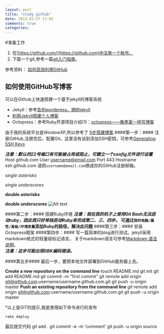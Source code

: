 ```yaml
---
layout: post
title: "study github"
date: 2013-02-27 17:01
comments: true
categories: 
---
```

#准备工作

1. 在[https://github.com/](https://github.com)中注册一个帐号。
2. 下载一个git,参考一篇[git入门指南](http://rogerdudler.github.com/git-guide/index.zh.html)。

参考资料：
[如何高效利用GitHub](http://www.yangzhiping.com/tech/github.html)

如何使用GitHub写博客
--------------------
可以在Github上快速搭建一个基于jekyll的博客系统

* Jekyll：参考[告别wordpress，拥抱jekyll](http://www.yangzhiping.com/tech/wordpress-to-jekyll.html)	
* [利用Jekyll搭建个人博客](http://www.mceiba.com/develop/jekyll-introduction.html)
* Octopress：参考Ruby开源项目介绍(1)：[octopress——像黑客一样写博客](http://www.yangzhiping.com/tech/octopress.html)

由于我的系统平台是WindowXP,所以参考了 [5步搭建博客](http://pezy.github.com/about/)
####第一步：####
注册GitHub,注册完后，配置Git。这里没有谈到添加SSH密钥，可参考[Generating SSH Keys](https://help.github.com/articles/generating-ssh-keys)

*__注意：默认的22号端口有可能被占用或阻止，可建立一个config文件进行设置__*
	Host github.com
	User username@email.com
	Port 443
	Hostname ssh.github.com
请把`username@email.com`换成你的GitHub注册邮箱。

*single asterisks*

_single underscores_

**double asterisks**

__double underscores__
![Alt text](https://help.github.com/assets/help/logo-help-cc8a5cc88bc35f6b6431f44ac7a1c9bd.png)

####第二步：####
搭建Ruby环境
*__注意：我在我的机子上使用Git Bash无法启动ruby，因此我只好单独启动Ruby来完成第二、三、四步。__*
**可通过`我的电脑/属性/高级/环境变量`添加Ruby的路径，解决此问题**
####第三步：####
安装Octopress框架
####第四步：####
写一篇简单的blog进行测试。jekyll采用markdown格式的轻量级标记语言。
关于markdown语言可参考[Markdown 语法说明](http://wowubuntu.com/markdown/)。</br>
*__注意：这步可能出现GBK编码错误。__*

####第五步####
最后一步，要把本地文件部署到GitHub服务器上去。


__Create a new repository on the command line__
	touch README.md
	git init
	git add README.md
	git commit -m "first commit"
	git remote add origin git@github.com:username/username.github.com.git
	git push -u origin master
__Push an existing repository from the command line__
	git remote add origin git@github.com:username/username.github.com.git
	git push -u origin master

*以上是GIT的提示,我是使用如下命令进行的发布

	rake deploy
最后提交代码
	git add .
	git commit -a -m 'comment'
	git push -u origin source
